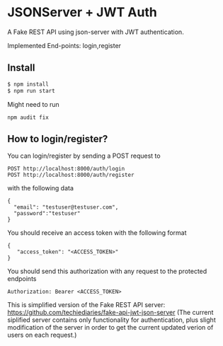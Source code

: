 # JSONServer + JWT Auth

A Fake REST API using json-server with JWT authentication. 

Implemented End-points: login,register

## Install

```bash
$ npm install
$ npm run start
```

Might need to run
```
npm audit fix
```

## How to login/register?

You can login/register by sending a POST request to

```
POST http://localhost:8000/auth/login
POST http://localhost:8000/auth/register
```
with the following data 

```
{
  "email": "testuser@testuser.com",
  "password":"testuser"
}
```

You should receive an access token with the following format 

```
{
   "access_token": "<ACCESS_TOKEN>"
}
```


You should send this authorization with any request to the protected endpoints

```
Authorization: Bearer <ACCESS_TOKEN>
```

This is simplified version of the Fake REST API server: 
https://github.com/techiediaries/fake-api-jwt-json-server
(The current siplified server contains only functionality for authentication, plus slight modification of the server in order to get the current updated verion of users on each request.)

